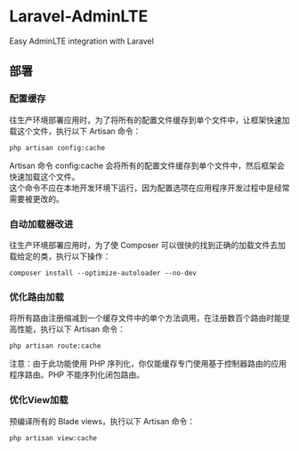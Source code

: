 # Laravel-AdminLTE
 Easy AdminLTE integration with Laravel


## 部署
### 配置缓存

往生产环境部署应用时，为了将所有的配置文件缓存到单个文件中，让框架快速加载这个文件，执行以下 Artisan 命令：

`php artisan config:cache`

Artisan 命令 config:cache 会将所有的配置文件缓存到单个文件中，然后框架会快速加载这个文件。   
这个命令不应在本地开发环境下运行，因为配置选项在应用程序开发过程中是经常需要被更改的。

### 自动加载器改进

往生产环境部署应用时，为了使 Composer 可以很快的找到正确的加载文件去加载给定的类，执行以下操作：

`composer install --optimize-autoloader --no-dev`

### 优化路由加载

将所有路由注册缩减到一个缓存文件中的单个方法调用，在注册数百个路由时能提高性能，执行以下 Artisan 命令：

`php artisan route:cache`

注意：由于此功能使用 PHP 序列化，你仅能缓存专门使用基于控制器路由的应用程序路由。PHP 不能序列化闭包路由。

### 优化View加载

预编译所有的 Blade views，执行以下 Artisan 命令：

`php artisan view:cache`
